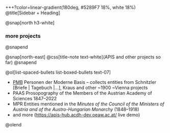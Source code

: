 +++?color=linear-gradient(180deg, #5289F7 18%, white 18%)
@title[Sidebar + Heading]


@snap[north h3-white]
### more projects
@snapend

@snap[north-east]
@css[title-note text-white](APIS and other projects so far)
@snapend

@ol[list-spaced-bullets list-boxed-bullets text-07]
- [PMB](https://pmb.acdh.oeaw.ac.at/) Personen der Moderne Basis – collects entities from Schnitzler [Briefe | Tagebuch |…], Kraus and other ~1900 ~Vienna projects
- PAAS Prosopography of the Members of the Austrian Academy of Sciences 1847–2022
- MPR Entities mentioned in the *Minutes of the Council of the Ministers of Austria and of the Austro-Hungarian Monarchy* (1848–1918)
- and more (<https://apis-hub.acdh-dev.oeaw.ac.at/> live demo)

@olend
